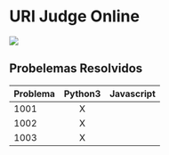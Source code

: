 # URI Judge Online

![](<https://www.urionlinejudge.com.br/judge/img/5.0/logo.130615.png?1568497375>)

## Probelemas Resolvidos

| Problema   |   Python3      |  Javascript |
|----------|:-------------:|------:|
| 1001 |  X |  |
| 1002 |  X |  |
| 1003 |  X |  |